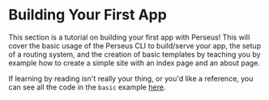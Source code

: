 # Building Your First App

This section is a tutorial on building your first app with Perseus! This will cover the basic usage of the Perseus CLI to build/serve your app, the setup of a routing system, and the creation of basic templates by teaching you by example how to create a simple site with an index page and an about page.

If learning by reading isn't really your thing, or you'd like a reference, you can see all the code in the `basic` example [here](https://github.com/arctic-hen7/perseus/tree/main/examples/basic).
